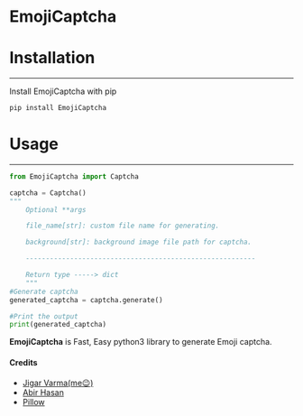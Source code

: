 # EmojiCaptcha

# Installation
------------

Install EmojiCaptcha with pip
``` bash
pip install EmojiCaptcha
```
# Usage
------------

``` python
from EmojiCaptcha import Captcha

captcha = Captcha()
"""
    Optional **args

    file_name[str]: custom file name for generating.

    background[str]: background image file path for captcha.

    ---------------------------------------------------------

    Return type -----> dict
    """
#Generate captcha
generated_captcha = captcha.generate()

#Print the output
print(generated_captcha)
```

**EmojiCaptcha** is Fast, Easy python3 library to generate Emoji captcha.

#### Credits
- [Jigar Varma(me😉)](https://github.com/JigarVarma2005)
- [Abir Hasan](https://github.com/AbirHasan2005)
- [Pillow](https://github.com/python-pillow/Pillow)
